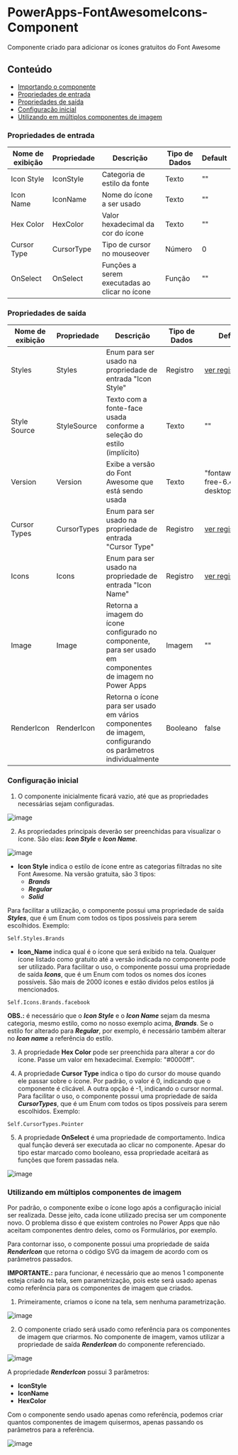 # PowerApps-FontAwesomeIcons-Component
Componente criado para adicionar os ícones gratuitos do Font Awesome

## Conteúdo

- [Importando o componente](https://github.com/eduardoreisfernandes/Power-Apps-Toast-Notification-Component/blob/main/Importando%20o%20componente.md)
- [Propriedades de entrada](#propriedades-de-entrada)
- [Propriedades de saída](#propriedades-de-saída)
- [Configuração inicial](#configuração-inicial)
- [Utilizando em múltiplos componentes de imagem](#utilizando-em-múltiplos-componentes-de-imagem)

### Propriedades de entrada

| Nome de exibição | Propriedade | Descrição | Tipo de Dados | Default |
| - | - | - | - | - |
| Icon Style | IconStyle | Categoria de estilo da fonte | Texto | "" |
| Icon Name | IconName | Nome do ícone a ser usado | Texto | "" |
| Hex Color | HexColor | Valor hexadecimal da cor do ícone | Texto | "" |
| Cursor Type | CursorType | Tipo de cursor no mouseover | Número | 0 |
| OnSelect | OnSelect | Funções a serem executadas ao clicar no ícone | Função | "" |

### Propriedades de saída

| Nome de exibição | Propriedade | Descrição | Tipo de Dados | Default |
| - | - | - | - | - |
| Styles | Styles | Enum para ser usado na propriedade de entrada "Icon Style" | Registro | [ver registro](https://github.com/erfernandes/PowerApps-FontAwesomeIcons-Component/blob/main/Registros/Styles.md) |
| Style Source | StyleSource | Texto com a fonte-face usada conforme a seleção do estilo (implícito) | Texto | "" |
| Version | Version | Exibe a versão do Font Awesome que está sendo usada | Texto | "fontawesome-free-6.4.0-desktop" |
| Cursor Types | CursorTypes | Enum para ser usado na propriedade de entrada "Cursor Type" | Registro | [ver registro](https://github.com/erfernandes/PowerApps-FontAwesomeIcons-Component/blob/main/Registros/Cursor%20Types.md) |
| Icons | Icons | Enum para ser usado na propriedade de entrada "Icon Name" | Registro | [ver registro](https://github.com/erfernandes/PowerApps-FontAwesomeIcons-Component/blob/main/Registros/Icons.md) |
| Image | Image | Retorna a imagem do ícone configurado no componente, para ser usado em componentes de imagem no Power Apps | Imagem | "" |
| RenderIcon | RenderIcon | Retorna o ícone para ser usado em vários componentes de imagem, configurando os parâmetros individualmente | Booleano | false |

### Configuração inicial

1. O componente inicialmente ficará vazio, até que as propriedades necessárias sejam configuradas.

![image](https://user-images.githubusercontent.com/47257185/230199013-37a9f80b-3f8a-4e75-a03b-324ce7a38917.png)

2. As propriedades principais deverão ser preenchidas para visualizar o ícone. São elas: **_Icon Style_** e **_Icon Name_**. 

![image](https://user-images.githubusercontent.com/47257185/230199334-04cd3c57-27c7-446d-b427-ef6b25db9722.png)

- **Icon Style** indica o estilo de ícone entre as categorias filtradas no site Font Awesome. Na versão gratuita, são 3 tipos: 
  - **_Brands_**
  - **_Regular_**
  - **_Solid_**
  
Para facilitar a utilização, o componente possui uma propriedade de saída **_Styles_**, que é um Enum com todos os tipos possíveis para serem escolhidos. Exemplo:

```
Self.Styles.Brands
```

- **Icon_Name** indica qual é o ícone que será exibido na tela. Qualquer ícone listado como gratuito até a versão indicada no componente pode ser utilizado. Para facilitar o uso, o componente possui uma propriedade de saída **_Icons_**, que é um Enum com todos os nomes dos ícones possíveis. São mais de 2000 ícones e estão dividos pelos estilos já mencionados. 

```
Self.Icons.Brands.facebook
```

**OBS.:** é necessário que o **_Icon Style_** e o **_Icon Name_** sejam da mesma categoria, mesmo estilo, como no nosso exemplo acima, **_Brands_**. Se o estilo for alterado para **_Regular_**, por exemplo, é necessário também alterar no **_Icon name_** a referência do estilo.

3. A propriedade **Hex Color** pode ser preenchida para alterar a cor do ícone. Passe um valor em hexadecimal. Exemplo: "#0000ff".

4. A propriedade **Cursor Type** indica o tipo do cursor do mouse quando ele passar sobre o ícone. Por padrão, o valor é 0, indicando que o componente é clicável. A outra opção é -1, indicando o cursor normal. Para facilitar o uso, o componente possui uma propriedade de saída **_CursorTypes_**, que é um Enum com todos os tipos possíveis para serem escolhidos. Exemplo:

```
Self.CursorTypes.Pointer
```

5. A propriedade **OnSelect** é uma propriedade de comportamento. Indica qual função deverá ser executada ao clicar no componente. Apesar do tipo estar marcado como booleano, essa propriedade aceitará as funções que forem passadas nela.

![image](https://user-images.githubusercontent.com/47257185/230203536-a7632970-2978-4eac-b900-2c725aac81ea.png)

### Utilizando em múltiplos componentes de imagem

Por padrão, o componente exibe o ícone logo após a configuração inicial ser realizada. Desse jeito, cada ícone utilizado precisa ser um componente novo. O problema disso é que existem controles no Power Apps que não aceitam componentes dentro deles, como os Formulários, por exemplo. 

Para contornar isso, o componente possui uma propriedade de saída **_RenderIcon_** que retorna o código SVG da imagem de acordo com os parâmetros passados.

**IMPORTANTE.:** para funcionar, é necessário que ao menos 1 componente esteja criado na tela, sem parametrização, pois este será usado apenas como referência para os componentes de imagem que criados. 

1. Primeiramente, criamos o ícone na tela, sem nenhuma parametrização.

![image](https://user-images.githubusercontent.com/47257185/230207908-95b84549-eb90-40f5-abe8-17c50812720d.png)

2. O componente criado será usado como referência para os componentes de imagem que criarmos. No componente de imagem, vamos utilizar a propriedade de saída **_RenderIcon_** do componente referenciado.

![image](https://user-images.githubusercontent.com/47257185/230208426-9404402c-66bf-46df-b662-ff9c3432b2df.png)

A propriedade **_RenderIcon_** possui 3 parâmetros:
  - **IconStyle**
  - **IconName**
  - **HexColor**

Com o componente sendo usado apenas como referência, podemos criar quantos componentes de imagem quisermos, apenas passando os parâmetros para a referência.

![image](https://user-images.githubusercontent.com/47257185/230208932-a5d237b2-689e-4684-a9c5-b34d3f59f21a.png)
